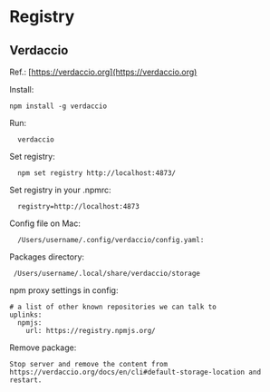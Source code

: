# Registry

## Verdaccio
Ref.: [https://verdaccio.org](https://verdaccio.org)

Install:

    npm install -g verdaccio

Run:

      verdaccio

Set registry:

      npm set registry http://localhost:4873/

Set registry in your .npmrc:

      registry=http://localhost:4873

Config file on Mac:

      /Users/username/.config/verdaccio/config.yaml:

Packages directory:

     /Users/username/.local/share/verdaccio/storage

npm proxy settings in config:
```
# a list of other known repositories we can talk to
uplinks:
  npmjs:
    url: https://registry.npmjs.org/
```

Remove package:

    Stop server and remove the content from https://verdaccio.org/docs/en/cli#default-storage-location and restart.
